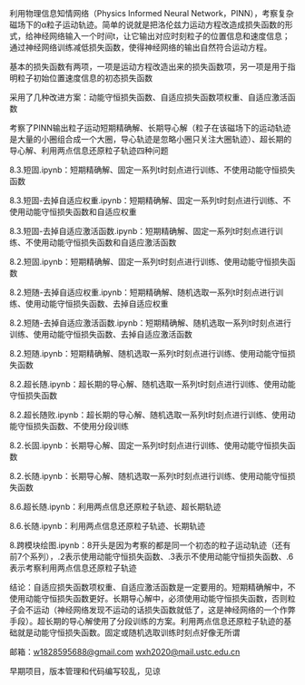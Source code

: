 利用物理信息知情网络（Physics Informed Neural Network，PINN），考察复杂磁场下的α粒子运动轨迹。简单的说就是把洛伦兹力运动方程改造成损失函数的形式，给神经网络输入一个时间t，让它输出对应时刻粒子的位置信息和速度信息；通过神经网络训练减低损失函数，使得神经网络的输出自然符合运动方程。

基本的损失函数有两项，一项是运动方程改造出来的损失函数项，另一项是用于指明粒子初始位置速度信息的初态损失函数

采用了几种改进方案：动能守恒损失函数、自适应损失函数项权重、自适应激活函数

考察了PINN输出粒子运动短期精确解、长期导心解（粒子在该磁场下的运动轨迹是大量的小圈组合成一个大圈，导心轨迹是忽略小圈只关注大圈轨迹）、超长期的导心解、利用两点信息还原粒子轨迹四种问题

8.3.短固.ipynb：短期精确解、固定一系列t时刻点进行训练、不使用动能守恒损失函数

8.3.短固-去掉自适应权重.ipynb：短期精确解、固定一系列t时刻点进行训练、不使用动能守恒损失函数和自适应权重

8.3.短固-去掉自适应激活函数.ipynb：短期精确解、固定一系列t时刻点进行训练、不使用动能守恒损失函数和自适应激活函数

8.2.短固.ipynb：短期精确解、固定一系列t时刻点进行训练、使用动能守恒损失函数

8.2.短随-去掉自适应权重.ipynb：短期精确解、随机选取一系列t时刻点进行训练、使用动能守恒损失函数、去掉自适应权重

8.2.短随-去掉自适应激活函数.ipynb：短期精确解、随机选取一系列t时刻点进行训练、使用动能守恒损失函数、去掉自适应激活函数

8.2.短随.ipynb：短期精确解、随机选取一系列t时刻点进行训练、使用动能守恒损失函数

8.2.超长随.ipynb：超长期的导心解、随机选取一系列t时刻点进行训练、使用动能守恒损失函数

8.2.超长随败.ipynb：超长期的导心解、随机选取一系列t时刻点进行训练、使用动能守恒损失函数、不使用分段训练

8.2.长固.ipynb：长期导心解、固定一系列t时刻点进行训练、使用动能守恒损失函数

8.2.长随.ipynb：长期导心解、随机选取一系列t时刻点进行训练、使用动能守恒损失函数

8.6.超长随.ipynb：利用两点信息还原粒子轨迹、超长期轨迹

8.6.长随.ipynb：利用两点信息还原粒子轨迹、长期轨迹

8.跨模块绘图.ipynb：8开头是因为考察的都是同一个初态的粒子运动轨迹（还有前7个系列），.2表示使用动能守恒损失函数、.3表示不使用动能守恒损失函数、.6表示考察利用两点信息还原粒子轨迹

结论：自适应损失函数项权重、自适应激活函数是一定要用的。短期精确解中，不使用动能守恒损失函数更好。长期导心解中，必须使用动能守恒损失函数，否则粒子会不运动（神经网络发现不运动的话损失函数就低了，这是神经网络的一个作弊手段）。超长期的导心解使用了分段训练的方案。利用两点信息还原粒子轨迹的基础就是动能守恒损失函数。固定或随机选取训练时刻点好像无所谓

邮箱：w1828595688@gmail.com  wxh2020@mail.ustc.edu.cn

早期项目，版本管理和代码编写较乱，见谅
